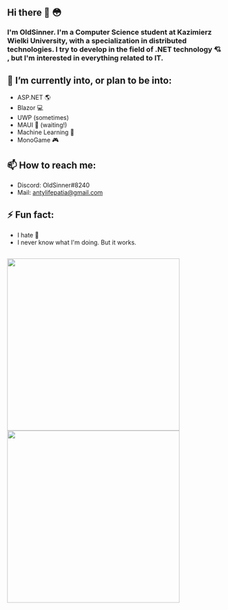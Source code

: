 ## Hi there 👋 😳
### I'm OldSinner. I'm a Computer Science student at Kazimierz Wielki University, with a specialization in distributed technologies. I try to develop in the field of .NET technology 💘 , but I'm interested in everything related to IT.
## 🔭 I’m currently into, or plan to be into: 
 - ASP.NET 🌎 
 - Blazor 💻 
 - UWP (sometimes)
 - MAUI 📱 (waiting!)
 - Machine Learning 🐍
 - MonoGame 🎮
## 📫 How to reach me:
 - Discord: OldSinner#8240
 - Mail: antylifepatia@gmail.com
## ⚡ Fun fact:
 - I hate 🍄
 - I never know what I'm doing. But it works. 
##
<img width="400" src="https://github-readme-stats.vercel.app/api?username=OldSinner&show_icons=true&theme=radical"><img width="400" src="https://github-readme-stats.vercel.app/api/top-langs/?username=OldSinner&layout=compact&theme=radical">
